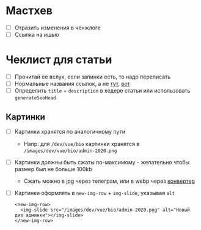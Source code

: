 # Мастхев

- [ ] Отразить изменения в ченжлоге
- [ ] Ссылка на ишью

# Чеклист для статьи

- [ ] Прочитай ее вслух, если запинки есть, то надо переписать
- [ ] Нормальные названия ссылок, а не [тут](), [вот]()
- [ ] Определить `title` + `description` в хедере статьи или использовать `generateSeoHead`

## Картинки

- [ ] Картинки хранятся по аналогичному пути
  - Напр. для `/dev/vue/bio` картинки хранятся в `/images/dev/vue/bio/admin-2020.png`
- [ ] Картинки должны быть сжаты по-максимому - желательно чтобы размер был не больше 100kb
  - Сжать можно в jpg через телеграм, или в webp через [конвертер](https://image.online-convert.com/convert-to-webp)
- [ ] Картинки оформлять в `new-img-row` + `img-slide`, указывая `alt`
  ```
  <new-img-row>
    <img-slide src="/images/dev/vue/bio/admin-2020.png" alt="Новый диз админки"></img-slide>
  </new-img-row>
  ```

